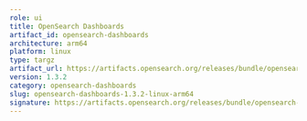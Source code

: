 ```yaml
---
role: ui
title: OpenSearch Dashboards
artifact_id: opensearch-dashboards
architecture: arm64
platform: linux
type: targz
artifact_url: https://artifacts.opensearch.org/releases/bundle/opensearch-dashboards/1.3.2/opensearch-dashboards-1.3.2-linux-arm64.tar.gz
version: 1.3.2
category: opensearch-dashboards
slug: opensearch-dashboards-1.3.2-linux-arm64
signature: https://artifacts.opensearch.org/releases/bundle/opensearch-dashboards/1.3.2/opensearch-dashboards-1.3.2-linux-arm64.tar.gz.sig
---
```


